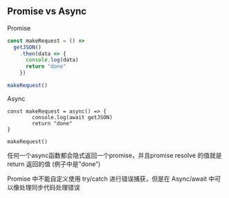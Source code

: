 ## Promise vs Async

Promise
```js
const makeRequest = () =>
  getJSON()
    .then(data => {
      console.log(data)
      return "done"
    })

makeRequest()
```

Async
```
const makeRequest = async() => {
        console.log(await getJSON)
        return "done"
}

makeRequest()
```

任何一个async函数都会隐式返回一个promise，并且promise resolve 的值就是 return 返回的值 (例子中是”done”)

Promise 中不能自定义使用 try/catch 进行错误捕获，但是在 Async/await 中可以像处理同步代码处理错误

